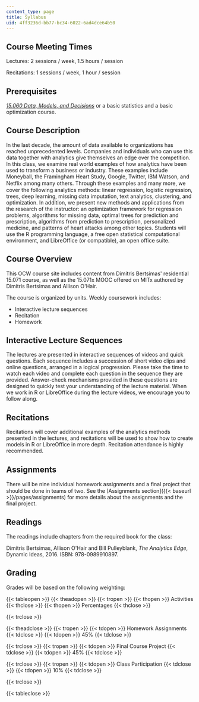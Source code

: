 ```yaml
---
content_type: page
title: Syllabus
uid: 4ff3236d-bb77-bc34-6022-6ad4dce64b50
---
```


Course Meeting Times
--------------------

Lectures: 2 sessions / week, 1.5 hours / session

Recitations: 1 sessions / week, 1 hour / session

Prerequisites
-------------

_[15.060 Data, Models, and Decisions](/courses/15-060-data-models-and-decisions-fall-2014)_ or a basic statistics and a basic optimization course.

Course Description
------------------

In the last decade, the amount of data available to organizations has reached unprecedented levels. Companies and individuals who can use this data together with analytics give themselves an edge over the competition. In this class, we examine real world examples of how analytics have been used to transform a business or industry. These examples include Moneyball, the Framingham Heart Study, Google, Twitter, IBM Watson, and Netﬂix among many others. Through these examples and many more, we cover the following analytics methods: linear regression, logistic regression, trees, deep learning, missing data imputation, text analytics, clustering, and optimization. In addition, we present new methods and applications from the research of the instructor: an optimization framework for regression problems, algorithms for missing data, optimal trees for prediction and prescription, algorithms from prediction to prescription, personalized medicine, and patterns of heart attacks among other topics. Students will use the R programming language, a free open statistical computational environment, and LibreOffice (or compatible), an open office suite.

Course Overview
---------------

This OCW course site includes content from Dimitris Bertsimas' residential 15.071 course, as well as the 15.071x MOOC offered on MITx authored by Dimitris Bertsimas and Allison O'Hair.

The course is organized by units. Weekly coursework includes:

*   Interactive lecture sequences
*   Recitation
*   Homework

Interactive Lecture Sequences
-----------------------------

The lectures are presented in interactive sequences of videos and quick questions. Each sequence includes a succession of short video clips and online questions, arranged in a logical progression. Please take the time to watch each video and complete each question in the sequence they are provided. Answer-check mechanisms provided in these questions are designed to quickly test your understanding of the lecture material. When we work in R or LibreOffice during the lecture videos, we encourage you to follow along.

Recitations
-----------

Recitations will cover additional examples of the analytics methods presented in the lectures, and recitations will be used to show how to create models in R or LibreOffice in more depth. Recitation attendance is highly recommended.

Assignments
-----------

There will be nine individual homework assignments and a ﬁnal project that should be done in teams of two. See the [Assignments section]({{< baseurl >}}/pages/assignments) for more details about the assignments and the final project.

Readings
--------

The readings include chapters from the required book for the class: 

Dimitris Bertsimas, Allison O'Hair and Bill Pulleyblank, _The Analytics Edge_, Dynamic Ideas, 2016. ISBN: 978-0989910897.

Grading
-------

Grades will be based on the following weighting:

{{< tableopen >}}
{{< theadopen >}}
{{< tropen >}}
{{< thopen >}}
Activities
{{< thclose >}}
{{< thopen >}}
Percentages
{{< thclose >}}

{{< trclose >}}

{{< theadclose >}}
{{< tropen >}}
{{< tdopen >}}
Homework Assignments
{{< tdclose >}}
{{< tdopen >}}
45%
{{< tdclose >}}

{{< trclose >}}
{{< tropen >}}
{{< tdopen >}}
Final Course Project
{{< tdclose >}}
{{< tdopen >}}
45%
{{< tdclose >}}

{{< trclose >}}
{{< tropen >}}
{{< tdopen >}}
Class Participation
{{< tdclose >}}
{{< tdopen >}}
10%
{{< tdclose >}}

{{< trclose >}}

{{< tableclose >}}